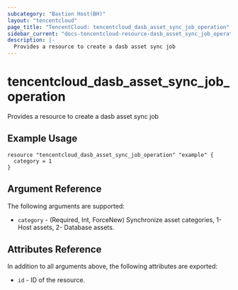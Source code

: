 ```yaml
---
subcategory: "Bastion Host(BH)"
layout: "tencentcloud"
page_title: "TencentCloud: tencentcloud_dasb_asset_sync_job_operation"
sidebar_current: "docs-tencentcloud-resource-dasb_asset_sync_job_operation"
description: |-
  Provides a resource to create a dasb asset sync job
---
```


# tencentcloud_dasb_asset_sync_job_operation

Provides a resource to create a dasb asset sync job

## Example Usage

```hcl
resource "tencentcloud_dasb_asset_sync_job_operation" "example" {
  category = 1
}
```

## Argument Reference

The following arguments are supported:

* `category` - (Required, Int, ForceNew) Synchronize asset categories, 1- Host assets, 2- Database assets.

## Attributes Reference

In addition to all arguments above, the following attributes are exported:

* `id` - ID of the resource.





